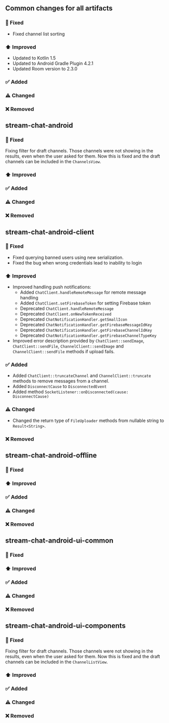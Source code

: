 ## Common changes for all artifacts
### 🐞 Fixed
- Fixed channel list sorting
### ⬆️ Improved
- Updated to Kotlin 1.5
- Updated to Android Gradle Plugin 4.2.1
- Updated Room version to 2.3.0

### ✅ Added

### ⚠️ Changed

### ❌ Removed


## stream-chat-android
### 🐞 Fixed
Fixing filter for draft channels. Those channels were not showing in the results, even when the user asked for them. Now this is fixed and the draft channels can be included in the `ChannelsView`.
### ⬆️ Improved

### ✅ Added

### ⚠️ Changed

### ❌ Removed

## stream-chat-android-client
### 🐞 Fixed
- Fixed querying banned users using new serialization.
- Fixed the bug when wrong credentials lead to inability to login

### ⬆️ Improved
- Improved handling push notifications:
    - Added `ChatClient.handleRemoteMessage` for remote message handling
    - Added `ChatClient.setFirebaseToken` for setting Firebase token
    - Deprecated `ChatClient.handleRemoteMessage`
    - Deprecated `ChatClient.onNewTokenReceived`
    - Deprecated `ChatNotificationHandler.getSmallIcon`
    - Deprecated `ChatNotificationHandler.getFirebaseMessageIdKey`
    - Deprecated `ChatNotificationHandler.getFirebaseChannelIdKey`
    - Deprecated `ChatNotificationHandler.getFirebaseChannelTypeKey`
- Improved error description provided by `ChatClient::sendImage`, `ChatClient::sendFile`, `ChannelClient::sendImage` and `ChannelClient::sendFile` methods if upload fails. 

### ✅ Added
- Added `ChatClient::truncateChannel` and `ChannelClient::truncate` methods to remove messages from a channel.
- Added `DisconnectCause` to `DisconnectedEvent`
- Added method `SocketListener::onDisconnected(cause: DisconnectCause)`

### ⚠️ Changed
- Changed the return type of `FileUploader` methods from nullable string to `Result<String>`.

### ❌ Removed

## stream-chat-android-offline
### 🐞 Fixed

### ⬆️ Improved

### ✅ Added

### ⚠️ Changed

### ❌ Removed

## stream-chat-android-ui-common
### 🐞 Fixed

### ⬆️ Improved

### ✅ Added

### ⚠️ Changed

### ❌ Removed

## stream-chat-android-ui-components
### 🐞 Fixed
Fixing filter for draft channels. Those channels were not showing in the results, even when the user asked for them. Now this is fixed and the draft channels can be included in the `ChannelListView`.
### ⬆️ Improved

### ✅ Added

### ⚠️ Changed

### ❌ Removed
